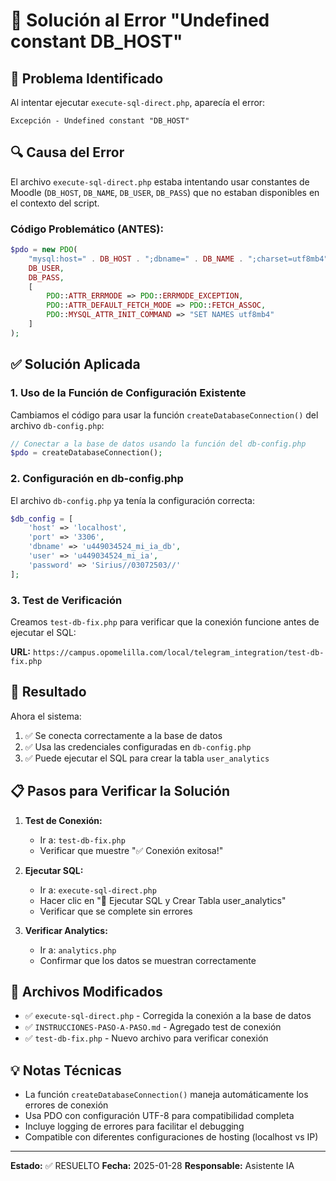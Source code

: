 # 🔧 Solución al Error "Undefined constant DB_HOST"

## 🚨 Problema Identificado

Al intentar ejecutar `execute-sql-direct.php`, aparecía el error:
```
Excepción - Undefined constant "DB_HOST"
```

## 🔍 Causa del Error

El archivo `execute-sql-direct.php` estaba intentando usar constantes de Moodle (`DB_HOST`, `DB_NAME`, `DB_USER`, `DB_PASS`) que no estaban disponibles en el contexto del script.

### Código Problemático (ANTES):
```php
$pdo = new PDO(
    "mysql:host=" . DB_HOST . ";dbname=" . DB_NAME . ";charset=utf8mb4",
    DB_USER,
    DB_PASS,
    [
        PDO::ATTR_ERRMODE => PDO::ERRMODE_EXCEPTION,
        PDO::ATTR_DEFAULT_FETCH_MODE => PDO::FETCH_ASSOC,
        PDO::MYSQL_ATTR_INIT_COMMAND => "SET NAMES utf8mb4"
    ]
);
```

## ✅ Solución Aplicada

### 1. Uso de la Función de Configuración Existente

Cambiamos el código para usar la función `createDatabaseConnection()` del archivo `db-config.php`:

```php
// Conectar a la base de datos usando la función del db-config.php
$pdo = createDatabaseConnection();
```

### 2. Configuración en db-config.php

El archivo `db-config.php` ya tenía la configuración correcta:
```php
$db_config = [
    'host' => 'localhost',
    'port' => '3306',
    'dbname' => 'u449034524_mi_ia_db',
    'user' => 'u449034524_mi_ia',
    'password' => 'Sirius//03072503//'
];
```

### 3. Test de Verificación

Creamos `test-db-fix.php` para verificar que la conexión funcione antes de ejecutar el SQL:

**URL:** `https://campus.opomelilla.com/local/telegram_integration/test-db-fix.php`

## 🎯 Resultado

Ahora el sistema:
1. ✅ Se conecta correctamente a la base de datos
2. ✅ Usa las credenciales configuradas en `db-config.php`
3. ✅ Puede ejecutar el SQL para crear la tabla `user_analytics`

## 📋 Pasos para Verificar la Solución

1. **Test de Conexión:**
   - Ir a: `test-db-fix.php`
   - Verificar que muestre "✅ Conexión exitosa!"

2. **Ejecutar SQL:**
   - Ir a: `execute-sql-direct.php`
   - Hacer clic en "🚀 Ejecutar SQL y Crear Tabla user_analytics"
   - Verificar que se complete sin errores

3. **Verificar Analytics:**
   - Ir a: `analytics.php`
   - Confirmar que los datos se muestran correctamente

## 🔧 Archivos Modificados

- ✅ `execute-sql-direct.php` - Corregida la conexión a la base de datos
- ✅ `INSTRUCCIONES-PASO-A-PASO.md` - Agregado test de conexión
- ✅ `test-db-fix.php` - Nuevo archivo para verificar conexión

## 💡 Notas Técnicas

- La función `createDatabaseConnection()` maneja automáticamente los errores de conexión
- Usa PDO con configuración UTF-8 para compatibilidad completa
- Incluye logging de errores para facilitar el debugging
- Compatible con diferentes configuraciones de hosting (localhost vs IP)

---

**Estado:** ✅ RESUELTO
**Fecha:** 2025-01-28
**Responsable:** Asistente IA 